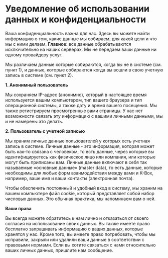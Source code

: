 # Уведомление об использовании данных и конфиденциальности

Ваша конфиденциальность важна для нас. Здесь вы можете найти информацию о том, какие данные мы собираем, для какой цели и что мы с ними делаем. **Главное**: все данные обрабатываются исключительно на наших серверах. Мы не передаем ваши данные ни одному провайдеру услуг.

Мы различаем данные которые собираются, когда вы не в системе (см. пункт 1), и данные, которые собираются когда вы вошли в свою учетную запись в системе (см. пункт 2).

**1. Анонимный пользователь**

Мы сохраняем IP-адрес (анонимно), который в настоящее время используется вашим компьютером, тип вашего браузера и тип операционной системы, а также дату и время вашего посещения. Мы также регистрируем просмотренные вами страницы. У нас нет возможности связать эту информацию с вашими личными данными, мы и не намерены это делать.

**2. Пользователь с учетной записью**

Мы храним личные данные пользователей у которых есть учетная запись в системе. Личные данные - это информация, которая может быть как-то связана с человеком, то есть данные, через которые вы идентифицируетесь как физическое лицо или компания, или которые могут быть приписаны вам. Личные данные включают в себя так называемые «основные данные» (master data), то есть данные, которые необходимы для любых форм взаимодействия между вами и K-Box, например, ваше имя и ваши контакты (электронная почта).

Чтобы обеспечить постоянный и удобный вход в систему, мы храним на вашем компьютере файл cookie, который представляет собой набор числовых данных. Это обычная практика, мы напоминаем вам о ней.

**Ваши права**

Вы всегда можете обратитесь к нам лично и отказаться от своего согласия на использование своих данных. Вы также имеете право бесплатно запрашивать информацию о ваших данных, которые хранятся у нас. Кроме того, вы имеете право потребовать, чтобы мы исправили, закрыли или удалили ваши данные в соответствии с правовыми нормами. Если вы хотите связаться с нами относительно ваших личных данных, пришлите нам сообщение.
